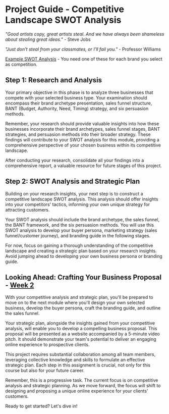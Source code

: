 # Project Guide - Competitive Landscape SWOT Analysis

_"Good artists copy, great artists steal. And we have always been shameless about stealing great ideas."_ - Steve Jobs

_"Just don't steal from your classmates, or I'll fail you."_ - Professor Williams

[Example SWOT Analysis](swot.md) - You need one of these for each brand you select as competition.

## Step 1: Research and Analysis
Your primary objective in this phase is to analyze three businesses that compete with your selected business type. Your examination should encompass their brand archetype presentation, sales funnel structure, BANT (Budget, Authority, Need, Timing) strategy, and six persuasion methods.

Remember, your research should provide valuable insights into how these businesses incorporate their brand archetypes, sales funnel stages, BANT strategies, and persuasion methods into their broader strategy. These findings will contribute to your SWOT analysis for this module, providing a comprehensive perspective of your chosen business within its competitive landscape.

After conducting your research, consolidate all your findings into a comprehensive report, a valuable resource for future stages of this project.

## Step 2: SWOT Analysis and Strategic Plan
Building on your research insights, your next step is to construct a competitive landscape SWOT analysis. This analysis should offer insights into your competitors' tactics, informing your own unique strategy for attracting customers.

Your SWOT analysis should include the brand archetype, the sales funnel, the BANT framework, and the six persuasion methods. You will use this SWOT analysis to develop your buyer persona, marketing strategy (sales funnel/customer journey), and branding guide in the following stages.

For now, focus on gaining a thorough understanding of the competitive landscape and creating a strategic plan based on your research insights. Avoid jumping ahead to developing your own business persona or branding guide.

## Looking Ahead: Crafting Your Business Proposal - [Week 2](analysis_design.md)
With your competitive analysis and strategic plan, you'll be prepared to move on to the next module where you'll design your own selected business, develop the buyer persona, craft the branding guide, and outline the sales funnel.

Your strategic plan, alongside the insights gained from your competitive analysis, will enable you to develop a compelling business proposal. This proposal will be presented as a website accompanied by a 5-minute video pitch. It should demonstrate your team's potential to deliver an engaging online experience to prospective clients.

This project requires substantial collaboration among all team members, leveraging collective knowledge and skills to formulate an effective strategic plan. Each step in this assignment is crucial, not only for this course but also for your future career. 

Remember, this is a progressive task. The current focus is on competitive analysis and strategic planning. As we move forward, the focus will shift to designing and proposing a unique online experience for your clients' customers. 

Ready to get started? Let's dive in!
